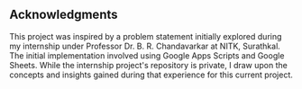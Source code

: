 ## Acknowledgments

This project was inspired by a problem statement initially explored during my internship under Professor Dr. B. R. Chandavarkar at NITK, Surathkal. The initial implementation involved using Google Apps Scripts and Google Sheets. While the internship project's repository is private, I draw upon the concepts and insights gained during that experience for this current project.
